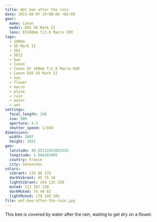 ```yaml
---
title: Wet bee after the rain
date: 2013-08-07 19:08:00 +02:00
gear:
  make: Canon
  model: EOS 5D Mark II
  lens: EF100mm f/2.8 Macro USM
tags:
  - 100mm
  - 5D Mark II
  - 5D2
  - 5DII
  - bee
  - Canon
  - Canon EF 100mm f/2.8 Macro USM
  - Canon EOS 5D Mark II
  - eau
  - flower
  - macro
  - pluie
  - rain
  - water
  - wet
settings:
  focal_length: 100
  iso: 800
  aperture: 4.5
  shutter_speed: 1/160
dimensions:
  width: 2897
  height: 1931
geo:
  latitude: 48.55212023833333
  longitude: 1.044283405
  country: France
  city: Senonches
colors:
  vibrant: 135 88 176
  darkVibrant: 45 75 10
  lightVibrant: 164 135 220
  muted: 121 107 130
  darkMuted: 74 49 82
  lightMuted: 179 149 201
file: wet-bee-after-the-rain.jpg
---
```


This bee is covered by water after the rain, waiting to get dry on a flower.
